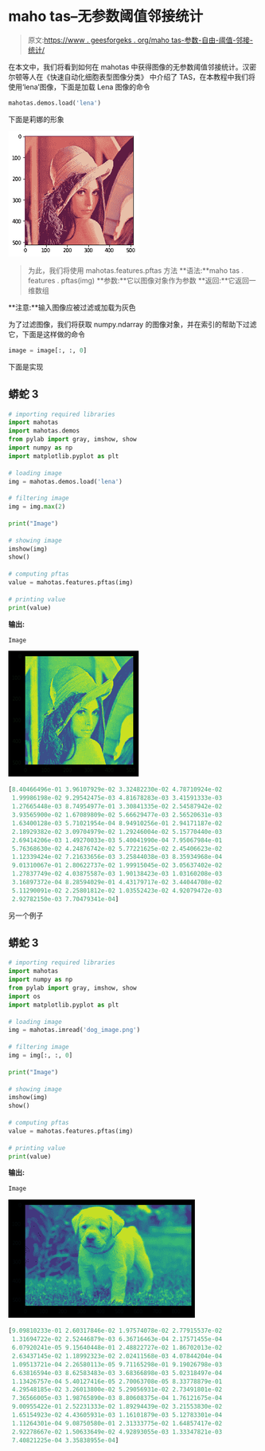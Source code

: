 # maho tas–无参数阈值邻接统计

> 原文:[https://www . geesforgeks . org/maho tas-参数-自由-阈值-邻接-统计/](https://www.geeksforgeeks.org/mahotas-parameter-free-threshold-adjacency-statistics/)

在本文中，我们将看到如何在 mahotas 中获得图像的无参数阈值邻接统计。汉密尔顿等人在《快速自动化细胞表型图像分类》
中介绍了 TAS，在本教程中我们将使用‘lena’图像，下面是加载 Lena 图像的命令

```py
mahotas.demos.load('lena')
```

下面是莉娜的形象

![](img/c6cf4d1584ad896c98148d7fd44b7f25.png)

> 为此，我们将使用 mahotas.features.pftas 方法
> **语法:**maho tas . features . pftas(img)
> **参数:**它以图像对象作为参数
> **返回:**它返回一维数组

**注意:**输入图像应被过滤或加载为灰色

为了过滤图像，我们将获取 numpy.ndarray 的图像对象，并在索引的帮助下过滤它，下面是这样做的命令

```py
image = image[:, :, 0]
```

下面是实现

## 蟒蛇 3

```py
# importing required libraries
import mahotas
import mahotas.demos
from pylab import gray, imshow, show
import numpy as np
import matplotlib.pyplot as plt

# loading image
img = mahotas.demos.load('lena')

# filtering image
img = img.max(2)

print("Image")

# showing image
imshow(img)
show()

# computing pftas
value = mahotas.features.pftas(img)

# printing value
print(value)
```

**输出:**

```py
Image 
```

![](img/7e2a2e3e4e2c7d3717764f78ddb13263.png)

```py
[8.40466496e-01 3.96107929e-02 3.32482230e-02 4.78710924e-02
 1.99986198e-02 9.29542475e-03 4.81678283e-03 3.41591333e-03
 1.27665448e-03 8.74954977e-01 3.30841335e-02 2.54587942e-02
 3.93565900e-02 1.67089809e-02 5.66629477e-03 2.56520631e-03
 1.63400128e-03 5.71021954e-04 8.94910256e-01 2.94171187e-02
 2.18929382e-02 3.09704979e-02 1.29246004e-02 5.15770440e-03
 2.69414206e-03 1.49270033e-03 5.40041990e-04 7.95067984e-01
 5.76368630e-02 4.24876742e-02 5.77221625e-02 2.45406623e-02
 1.12339424e-02 7.21633656e-03 3.25844038e-03 8.35934968e-04
 9.01310067e-01 2.80622737e-02 1.99915045e-02 3.05637402e-02
 1.27837749e-02 4.03875587e-03 1.90138423e-03 1.03160208e-03
 3.16897372e-04 8.28594029e-01 4.43179717e-02 3.44044708e-02
 5.11290091e-02 2.25801812e-02 1.03552423e-02 4.92079472e-03
 2.92782150e-03 7.70479341e-04]
```

另一个例子

## 蟒蛇 3

```py
# importing required libraries
import mahotas
import numpy as np
from pylab import gray, imshow, show
import os
import matplotlib.pyplot as plt

# loading image
img = mahotas.imread('dog_image.png')

# filtering image
img = img[:, :, 0]

print("Image")

# showing image
imshow(img)
show()

# computing pftas
value = mahotas.features.pftas(img)

# printing value
print(value)
```

**输出:**

```py
Image
```

![](img/69c070b367f54d4895c9b3e679a941a7.png)

```py
[9.09810233e-01 2.60317846e-02 1.97574078e-02 2.77915537e-02
 1.31694722e-02 2.52446879e-03 6.36716463e-04 2.17571455e-04
 6.07920241e-05 9.15640448e-01 2.48822727e-02 1.86702013e-02
 2.63437145e-02 1.18992323e-02 2.02411568e-03 4.07844204e-04
 1.09513721e-04 2.26580113e-05 9.71165298e-01 9.19026798e-03
 6.63816594e-03 8.62583483e-03 3.68366898e-03 5.02318497e-04
 1.13426757e-04 5.40127416e-05 2.70063708e-05 8.33778879e-01
 4.29548185e-02 3.26013800e-02 5.29056931e-02 2.73491801e-02
 7.36566005e-03 1.98765890e-03 8.80608375e-04 1.76121675e-04
 9.00955422e-01 2.52231333e-02 1.89294439e-02 3.21553830e-02
 1.65154923e-02 4.43605931e-03 1.16101879e-03 5.12783301e-04
 1.11264301e-04 9.08750580e-01 2.31333775e-02 1.64857417e-02
 2.92278667e-02 1.50633649e-02 4.92893055e-03 1.33347821e-03
 7.40821225e-04 3.35838955e-04]
```
